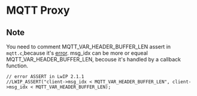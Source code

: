 # MQTT Proxy

## Note
You need to comment MQTT_VAR_HEADER_BUFFER_LEN assert in `mqtt.c`,because it's [error](http://lwip.100.n7.nabble.com/bug-55607-MQTT-assert-when-length-of-received-message-gt-MQTT-VAR-HEADER-BUFFER-LEN-td33901.html).
msg_idx can be more or equeal MQTT_VAR_HEADER_BUFFER_LEN, becouse it's handled by a callback function.
```
// error ASSERT in LwIP 2.1.1
//LWIP_ASSERT("client->msg_idx < MQTT_VAR_HEADER_BUFFER_LEN", client->msg_idx < MQTT_VAR_HEADER_BUFFER_LEN);
```
